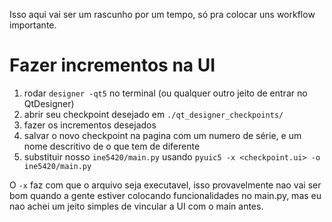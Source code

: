Isso aqui vai ser um rascunho por um tempo, só pra colocar uns workflow importante.

# Fazer incrementos na UI

1) rodar `designer -qt5` no terminal
    (ou qualquer outro jeito de entrar no QtDesigner)
2) abrir seu checkpoint desejado em `./qt_designer_checkpoints/`
3) fazer os incrementos desejados
4) salvar o novo checkpoint na pagina com um numero de série, e um nome descritivo de o que tem de diferente
5) substituir nosso `ine5420/main.py` usando `pyuic5 -x <checkpoint.ui> -o ine5420/main.py`

O `-x` faz com que o arquivo seja executavel, isso provavelmente nao vai ser bom quando a gente estiver colocando funcionalidades no main.py, mas eu nao achei um jeito simples de vincular a UI com o main antes.